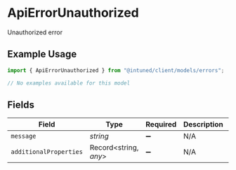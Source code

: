 # ApiErrorUnauthorized

Unauthorized error

## Example Usage

```typescript
import { ApiErrorUnauthorized } from "@intuned/client/models/errors";

// No examples available for this model
```

## Fields

| Field                  | Type                   | Required               | Description            | Example                |
| ---------------------- | ---------------------- | ---------------------- | ---------------------- | ---------------------- |
| `message`              | *string*               | :heavy_minus_sign:     | N/A                    | Unauthorized           |
| `additionalProperties` | Record<string, *any*>  | :heavy_minus_sign:     | N/A                    |                        |